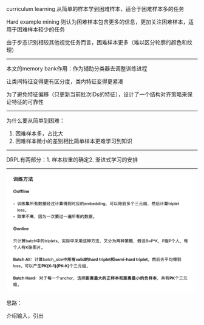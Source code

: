 curriculum learning 从简单的样本学到困难样本，适合于困难样本多的任务

Hard example mining 则认为困难样本包含更多的信息，更加关注困难样本，适用于困难样本较少的任务

由于步态识别相较其他视觉任务而言，困难样本更多（难以区分轮廓的颜色和纹理）

---

本文的memory bank作用：作为辅助分类器去调整训练进程

让类间特征变得更有区分度，类内特征变得更紧凑

为了避免特征偏移（只更新当前批次IDs的特征），设计了一个结构对齐策略来保证特征的可靠性

---

为什么要从简单到困难：

1. 困难样本多，占比大
2. 困难样本微小的差别相比简单样本更难学习到知识

---

DRPL有两部分：1. 样本权重的确定2. 渐进式学习的安排

---

![image-20221018211102328](https://raw.githubusercontent.com/0Eumenides/upic/main/2022/10/18/image-20221018211102328.png)



思路：

介绍输入，引出
